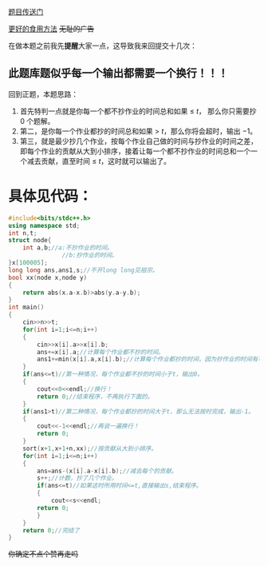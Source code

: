 [题目传送门](https://www.luogu.com.cn/problem/AT_codefestival_2015_qualA_c)

[更好的食用方法](https://www.luogu.com.cn/blog/kkk-dex/8yue31ri)
~~无耻的广告~~

在做本题之前我先**提醒**大家一点，这导致我来回提交十几次：
## 此题库题似乎每一个输出都需要一个换行！！！ 
回到正题，本题思路：

1. 首先特判一点就是你每一个都不抄作业的时间总和如果 $\leq$ $t$， 那么你只需要抄 $0$ 个题解。
1. 第二，是你每一个作业都抄的时间总和如果 $>$ $t$，那么你将会超时，输出 $-1$。
1. 第三，就是最少抄几个作业，按每个作业自己做的时间与抄作业的时间之差，即每个作业的贡献从大到小排序，接着让每一个都不抄作业的时间总和一个一个减去贡献，直至时间 $\leq$ $t$，这时就可以输出了。
# 具体见代码：
```cpp
#include<bits/stdc++.h>
using namespace std;
int n,t;
struct node{
	int a,b;//a:不抄作业的时间。
               //b:抄作业的时间。
}x[100005];
long long ans,ans1,s;//不开long long见祖宗。
bool xx(node x,node y)
{
	return abs(x.a-x.b)>abs(y.a-y.b);
}
int main()
{
	cin>>n>>t;
	for(int i=1;i<=n;i++)
	{
		cin>>x[i].a>>x[i].b;
		ans+=x[i].a;//计算每个作业都不抄的时间。
		ans1+=min(x[i].a,x[i].b);//计算每个作业都抄的时间，因为抄作业的时间有可能大于不抄作业的时间，所以取min。
	}
	if(ans<=t)//第一种情况，每个作业都不抄的时间小于t，输出0。
	{
		cout<<0<<endl;//换行！
		return 0;//结束程序，不再执行下面的。
	}
	if(ans1>t)//第二种情况，每个作业都抄的时间大于t，那么无法按时完成，输出-1。
	{
		cout<<-1<<endl;//再说一遍换行！
		return 0;
	}
	sort(x+1,x+1+n,xx);//按贡献从大到小排序。
	for(int i=1;i<=n;i++)
	{
		ans=ans-(x[i].a-x[i].b);//减去每个的贡献。
		s++;//计数，抄了几个作业。
		if(ans<=t)//如果这时所用时间<=t,直接输出s,结束程序。
		{
			cout<<s<<endl;
        return 0;
		}
	}
	return 0;//完结了
}
```
~~你确定不点个赞再走吗~~